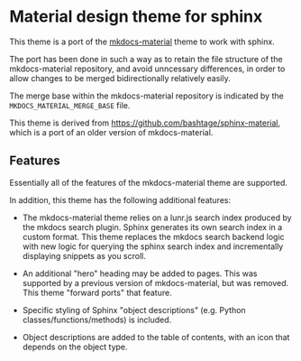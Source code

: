 Material design theme for sphinx
================================

This theme is a port of the
[mkdocs-material](https://github.com/squidfunk/mkdocs-material) theme to work
with sphinx.

The port has been done in such a way as to retain the file structure of the
mkdocs-material repository, and avoid unncessary differences, in order to allow
changes to be merged bidirectionally relatively easily.

The merge base within the mkdocs-material repository is indicated by
the `MKDOCS_MATERIAL_MERGE_BASE` file.

This theme is derived from https://github.com/bashtage/sphinx-material, which is
a port of an older version of mkdocs-material.

Features
--------

Essentially all of the features of the mkdocs-material theme are supported.

In addition, this theme has the following additional features:

- The mkdocs-material theme relies on a lunr.js search index produced by the
  mkdocs search plugin.  Sphinx generates its own search index in a custom
  format.  This theme replaces the mkdocs search backend logic with new logic
  for querying the sphinx search index and incrementally displaying snippets as
  you scroll.

- An additional "hero" heading may be added to pages.  This was supported by a
  previous version of mkdocs-material, but was removed.  This theme "forward
  ports" that feature.

- Specific styling of Sphinx "object descriptions" (e.g. Python
  classes/functions/methods) is included.

- Object descriptions are added to the table of contents, with an icon that
  depends on the object type.
